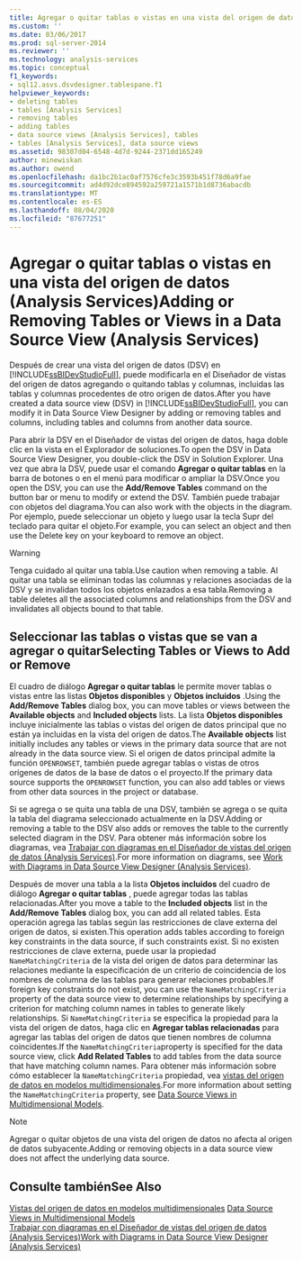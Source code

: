 ```yaml
---
title: Agregar o quitar tablas o vistas en una vista del origen de datos (Analysis Services) | Microsoft Docs
ms.custom: ''
ms.date: 03/06/2017
ms.prod: sql-server-2014
ms.reviewer: ''
ms.technology: analysis-services
ms.topic: conceptual
f1_keywords:
- sql12.asvs.dsvdesigner.tablespane.f1
helpviewer_keywords:
- deleting tables
- tables [Analysis Services]
- removing tables
- adding tables
- data source views [Analysis Services], tables
- tables [Analysis Services], data source views
ms.assetid: 98307d04-6548-4d7d-9244-2371dd165249
author: minewiskan
ms.author: owend
ms.openlocfilehash: da1bc2b1ac0af7576cfe3c3593b451f78d6a9fae
ms.sourcegitcommit: ad4d92dce894592a259721a1571b1d8736abacdb
ms.translationtype: MT
ms.contentlocale: es-ES
ms.lasthandoff: 08/04/2020
ms.locfileid: "87677251"
---
```

# <a name="adding-or-removing-tables-or-views-in-a-data-source-view-analysis-services"></a><span data-ttu-id="5dbf1-102">Agregar o quitar tablas o vistas en una vista del origen de datos (Analysis Services)</span><span class="sxs-lookup"><span data-stu-id="5dbf1-102">Adding or Removing Tables or Views in a Data Source View (Analysis Services)</span></span>
  <span data-ttu-id="5dbf1-103">Después de crear una vista del origen de datos (DSV) en [!INCLUDE[ssBIDevStudioFull](../../includes/ssbidevstudiofull-md.md)], puede modificarla en el Diseñador de vistas del origen de datos agregando o quitando tablas y columnas, incluidas las tablas y columnas procedentes de otro origen de datos.</span><span class="sxs-lookup"><span data-stu-id="5dbf1-103">After you have created a data source view (DSV) in [!INCLUDE[ssBIDevStudioFull](../../includes/ssbidevstudiofull-md.md)], you can modify it in Data Source View Designer by adding or removing tables and columns, including tables and columns from another data source.</span></span>  
  
 <span data-ttu-id="5dbf1-104">Para abrir la DSV en el Diseñador de vistas del origen de datos, haga doble clic en la vista en el Explorador de soluciones.</span><span class="sxs-lookup"><span data-stu-id="5dbf1-104">To open the DSV in Data Source View Designer, you double-click the DSV in Solution Explorer.</span></span> <span data-ttu-id="5dbf1-105">Una vez que abra la DSV, puede usar el comando **Agregar o quitar tablas** en la barra de botones o en el menú para modificar o ampliar la DSV.</span><span class="sxs-lookup"><span data-stu-id="5dbf1-105">Once you open the DSV, you can use the **Add/Remove Tables** command on the button bar or menu to modify or extend the DSV.</span></span> <span data-ttu-id="5dbf1-106">También puede trabajar con objetos del diagrama.</span><span class="sxs-lookup"><span data-stu-id="5dbf1-106">You can also work with the objects in the diagram.</span></span> <span data-ttu-id="5dbf1-107">Por ejemplo, puede seleccionar un objeto y luego usar la tecla Supr del teclado para quitar el objeto.</span><span class="sxs-lookup"><span data-stu-id="5dbf1-107">For example, you can select an object and then use the Delete key on your keyboard to remove an object.</span></span>  
  
> [!WARNING]  
>  <span data-ttu-id="5dbf1-108">Tenga cuidado al quitar una tabla.</span><span class="sxs-lookup"><span data-stu-id="5dbf1-108">Use caution when removing a table.</span></span> <span data-ttu-id="5dbf1-109">Al quitar una tabla se eliminan todas las columnas y relaciones asociadas de la DSV y se invalidan todos los objetos enlazados a esa tabla.</span><span class="sxs-lookup"><span data-stu-id="5dbf1-109">Removing a table deletes all the associated columns and relationships from the DSV and invalidates all objects bound to that table.</span></span>  
  
## <a name="selecting-tables-or-views-to-add-or-remove"></a><span data-ttu-id="5dbf1-110">Seleccionar las tablas o vistas que se van a agregar o quitar</span><span class="sxs-lookup"><span data-stu-id="5dbf1-110">Selecting Tables or Views to Add or Remove</span></span>  
 <span data-ttu-id="5dbf1-111">El cuadro de diálogo **Agregar o quitar tablas** le permite mover tablas o vistas entre las listas **Objetos disponibles** y **Objetos incluidos** .</span><span class="sxs-lookup"><span data-stu-id="5dbf1-111">Using the **Add/Remove Tables** dialog box, you can move tables or views between the **Available objects** and **Included objects** lists.</span></span> <span data-ttu-id="5dbf1-112">La lista **Objetos disponibles** incluye inicialmente las tablas o vistas del origen de datos principal que no están ya incluidas en la vista del origen de datos.</span><span class="sxs-lookup"><span data-stu-id="5dbf1-112">The **Available objects** list initially includes any tables or views in the primary data source that are not already in the data source view.</span></span> <span data-ttu-id="5dbf1-113">Si el origen de datos principal admite la función `OPENROWSET`, también puede agregar tablas o vistas de otros orígenes de datos de la base de datos o el proyecto.</span><span class="sxs-lookup"><span data-stu-id="5dbf1-113">If the primary data source supports the `OPENROWSET` function, you can also add tables or views from other data sources in the project or database.</span></span>  
  
 <span data-ttu-id="5dbf1-114">Si se agrega o se quita una tabla de una DSV, también se agrega o se quita la tabla del diagrama seleccionado actualmente en la DSV.</span><span class="sxs-lookup"><span data-stu-id="5dbf1-114">Adding or removing a table to the DSV also adds or removes the table to the currently selected diagram in the DSV.</span></span> <span data-ttu-id="5dbf1-115">Para obtener más información sobre los diagramas, vea [Trabajar con diagramas en el Diseñador de vistas del origen de datos &#40;Analysis Services&#41;](work-with-diagrams-in-data-source-view-designer-analysis-services.md).</span><span class="sxs-lookup"><span data-stu-id="5dbf1-115">For more information on diagrams, see [Work with Diagrams in Data Source View Designer &#40;Analysis Services&#41;](work-with-diagrams-in-data-source-view-designer-analysis-services.md).</span></span>  
  
 <span data-ttu-id="5dbf1-116">Después de mover una tabla a la lista **Objetos incluidos** del cuadro de diálogo **Agregar o quitar tablas** , puede agregar todas las tablas relacionadas.</span><span class="sxs-lookup"><span data-stu-id="5dbf1-116">After you move a table to the **Included objects** list in the **Add/Remove Tables** dialog box, you can add all related tables.</span></span> <span data-ttu-id="5dbf1-117">Esta operación agrega las tablas según las restricciones de clave externa del origen de datos, si existen.</span><span class="sxs-lookup"><span data-stu-id="5dbf1-117">This operation adds tables according to foreign key constraints in the data source, if such constraints exist.</span></span> <span data-ttu-id="5dbf1-118">Si no existen restricciones de clave externa, puede usar la propiedad `NameMatchingCriteria` de la vista del origen de datos para determinar las relaciones mediante la especificación de un criterio de coincidencia de los nombres de columna de las tablas para generar relaciones probables.</span><span class="sxs-lookup"><span data-stu-id="5dbf1-118">If foreign key constraints do not exist, you can use the `NameMatchingCriteria` property of the data source view to determine relationships by specifying a criterion for matching column names in tables to generate likely relationships.</span></span> <span data-ttu-id="5dbf1-119">Si `NameMatchingCriteria` se especifica la propiedad para la vista del origen de datos, haga clic en **Agregar tablas relacionadas** para agregar las tablas del origen de datos que tienen nombres de columna coincidentes.</span><span class="sxs-lookup"><span data-stu-id="5dbf1-119">If the `NameMatchingCriteria`property is specified for the data source view, click **Add Related Tables** to add tables from the data source that have matching column names.</span></span> <span data-ttu-id="5dbf1-120">Para obtener más información sobre cómo establecer la `NameMatchingCriteria` propiedad, vea [vistas del origen de datos en modelos multidimensionales](data-source-views-in-multidimensional-models.md).</span><span class="sxs-lookup"><span data-stu-id="5dbf1-120">For more information about setting the `NameMatchingCriteria` property, see [Data Source Views in Multidimensional Models](data-source-views-in-multidimensional-models.md).</span></span>  
  
> [!NOTE]  
>  <span data-ttu-id="5dbf1-121">Agregar o quitar objetos de una vista del origen de datos no afecta al origen de datos subyacente.</span><span class="sxs-lookup"><span data-stu-id="5dbf1-121">Adding or removing objects in a data source view does not affect the underlying data source.</span></span>  
  
## <a name="see-also"></a><span data-ttu-id="5dbf1-122">Consulte también</span><span class="sxs-lookup"><span data-stu-id="5dbf1-122">See Also</span></span>  
 <span data-ttu-id="5dbf1-123">[Vistas del origen de datos en modelos multidimensionales](data-source-views-in-multidimensional-models.md) </span><span class="sxs-lookup"><span data-stu-id="5dbf1-123">[Data Source Views in Multidimensional Models](data-source-views-in-multidimensional-models.md) </span></span>  
 [<span data-ttu-id="5dbf1-124">Trabajar con diagramas en el Diseñador de vistas del origen de datos &#40;Analysis Services&#41;</span><span class="sxs-lookup"><span data-stu-id="5dbf1-124">Work with Diagrams in Data Source View Designer &#40;Analysis Services&#41;</span></span>](work-with-diagrams-in-data-source-view-designer-analysis-services.md)  
  
  
